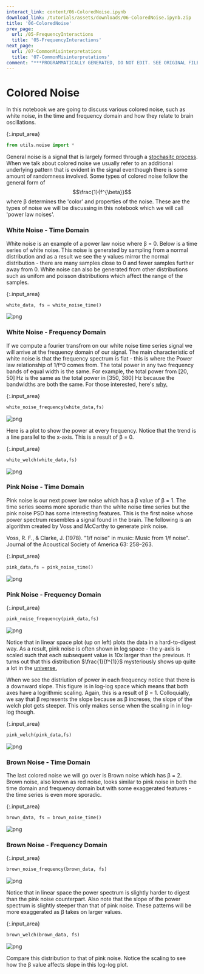```yaml
---
interact_link: content/06-ColoredNoise.ipynb
download_link: /tutorials/assets/downloads/06-ColoredNoise.ipynb.zip
title: '06-ColoredNoise'
prev_page:
  url: /05-FrequencyInteractions
  title: '05-FrequencyInteractions'
next_page:
  url: /07-CommonMisinterpretations
  title: '07-CommonMisinterpretations'
comment: "***PROGRAMMATICALLY GENERATED, DO NOT EDIT. SEE ORIGINAL FILES IN /content***"
---
```


# Colored Noise

In this notebook we are going to discuss various colored noise, such as white noise, in the time and frequency domain and how they relate to brain oscillations.



{:.input_area}
```python
from utils.noise import *
```


General noise is a signal that is largely formed through a [stochasitc process](https://en.wikipedia.org/wiki/Stochastic). When we talk about colored noise we usually refer to an additional underlying pattern that is evident in the signal eventhough there is some amount of randomness involved.
Some types of colored noise follow the general form of $$\frac{1}{f^{\beta}}$$ where β determines the 'color' and properties of the noise. These are the types of noise we will be discussing in this notebook which we will call 'power law noises'.

### White Noise - Time Domain

White noise is an example of a power law noise where β = 0. Below is a time series of white noise. This noise is generated by sampling from a normal distribution and as a result we see the y values mirror the normal distribution - there are many samples close to 0 and fewer samples further away from 0. White noise can also be generated from other distributions such as unifom and poisson distributions which affect the range of the samples.



{:.input_area}
```python
white_data, fs = white_noise_time()
```



![png](../images/build/06-ColoredNoise_5_0.png)


### White Noise - Frequency Domain

If we compute a fourier transfrom on our white noise time series signal we will arrive at the frequency domain of our signal. The main characteristic of white noise is that the frequency spectrum is flat - this is where the Power law relationship of 1/f^0 comes from. The total power in any two frequency bands of equal width is the same. For example, the total power from [20, 50] Hz is the same as the total power in [350, 380] Hz because the bandwidths are both the same. For those interested, here's [why.](https://en.wikipedia.org/wiki/Law_of_large_numbers)



{:.input_area}
```python
white_noise_frequency(white_data,fs)
```



![png](../images/build/06-ColoredNoise_7_0.png)


Here is a plot to show the power at every frequency. Notice that the trend is a line parallel to the x-axis. This is a result of β = 0.



{:.input_area}
```python
white_welch(white_data,fs)
```



![png](../images/build/06-ColoredNoise_9_0.png)


### Pink Noise - Time Domain

Pink noise is our next power law noise which has a β value of β = 1. The time series seems more sporadic than the white noise time series but the pink noise PSD has some interesting features. This is the first noise whose power spectrum resembles a signal found in the brain. The following is an algorithm created by Voss and McCarthy to generate pink noise. 

Voss, R. F., & Clarke, J. (1978). "1/f noise" in music: Music from 1/f noise". Journal of the Acoustical Society of America 63: 258–263.



{:.input_area}
```python
pink_data,fs = pink_noise_time()
```



![png](../images/build/06-ColoredNoise_11_0.png)


### Pink Noise - Frequency Domain



{:.input_area}
```python
pink_noise_frequency(pink_data,fs)
```



![png](../images/build/06-ColoredNoise_13_0.png)


Notice that in linear space plot (up on left) plots the data in a hard-to-digest way. As a result, pink noise is often shown in log space - the y-axis is scaled such that each subsequent value is 10x larger than the previous. It turns out that this distribution $\frac{1}{f^{1}}$ mysteriously shows up quite a lot in the [universe.](https://www.youtube.com/watch?v=fCn8zs912OE)

When we see the distriution of power in each frequency notice that there is a downward slope. This figure is in log-log space which means that both axes have a logrithmic scaling. Again, this is a result of β = 1. Colloquially, we say that β represents the slope because as β increses, the slope of the welch plot gets steeper. This only makes sense when the scaling in in log-log though.



{:.input_area}
```python
pink_welch(pink_data,fs)
```



![png](../images/build/06-ColoredNoise_16_0.png)


### Brown Noise - Time Domain

The last colored noise we will go over is Brown noise which has β = 2. Brown noise, also known as red noise, looks similar to pink noise in both the time domain and frequency domain but with some exaggerated features - the time series is even more sporadic.



{:.input_area}
```python
brown_data, fs = brown_noise_time()
```



![png](../images/build/06-ColoredNoise_19_0.png)


### Brown Noise - Frequency Domain



{:.input_area}
```python
brown_noise_frequency(brown_data, fs)
```



![png](../images/build/06-ColoredNoise_21_0.png)


Notice that in linear space the power spectrum is slightly harder to digest than the pink noise counterpart. Also note that the slope of the power spectrum is slightly steeper than that of pink noise. These patterns will be more exaggerated as β takes on larger values.



{:.input_area}
```python
brown_welch(brown_data, fs)
```



![png](../images/build/06-ColoredNoise_23_0.png)


Compare this distribution to that of pink noise. Notice the scaling to see how the β value affects slope in this log-log plot.
